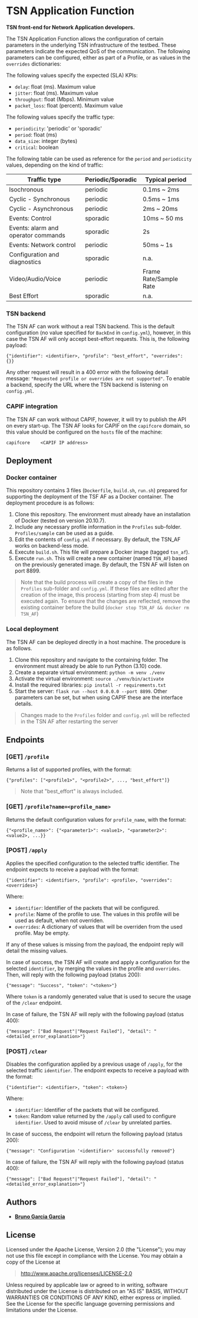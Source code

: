 # TSN Application Function

**TSN front-end for Network Application developers.**

The TSN Application Function allows the configuration of certain parameters in the underlying TSN infrastructure
of the testbed. These parameters indicate the expected QoS of the communication. The following parameters can
be configured, either as part of a Profile, or as values in the `overrides` dictionaries:

The following values specify the expected (SLA) KPIs:
  - `delay`: float (ms). Maximum value
  - `jitter`: float (ms). Maximum value
  - `throughput`: float (Mbps). Minimum value
  - `packet_loss`: float (percent). Maximum value

The following values specify the traffic type:
  - `periodicity`: 'periodic' or 'sporadic'
  - `period`: float (ms)
  - `data_size`: integer (bytes)
  - `critical`: boolean

The following table can be used as reference for the `period` and `periodicity` values, depending on the kind of
traffic:

| Traffic type                        | Periodic/Sporadic | Typical period         |
|-------------------------------------|-------------------|------------------------|
| Isochronous                         | periodic          | 0.1ms ~ 2ms            |
| Cyclic - Synchronous                | periodic          | 0.5ms ~ 1ms            |
| Cyclic - Asynchronous               | periodic          | 2ms ~ 20ms             |
| Events: Control                     | sporadic          | 10ms ~ 50 ms           |
| Events: alarm and operator commands | sporadic          | 2s                     |
| Events: Network control             | periodic          | 50ms ~ 1s              |
| Configuration and diagnostics       | sporadic          | n.a.                   |
| Video/Audio/Voice                   | periodic          | Frame Rate/Sample Rate |
| Best Effort                         | sporadic          | n.a.                   |

### TSN backend

The TSN AF can work without a real TSN backend. This is the default configuration (no value specified for `BackEnd` in
`config.yml`), however, in this case the TSN AF will only accept best-effort requests. This is, the following payload:

```
{"identifier": <identifier>, "profile": "best_effort", "overrides": {}}
```

Any other request will result in a 400 error with the following detail message: `"Requested profile or overrides are
not supported"`. To enable a backend, specify the URL where the TSN backend is listening on `config.yml`.

### CAPIF integration

The TSN AF can work without CAPIF, however, it will try to publish the API on every start-up. The TSN AF looks for
CAPIF on the `capifcore` domain, so this value should be configured on the `hosts` file of the machine:

```capifcore    <CAPIF IP address>```

## Deployment

### Docker container

This repository contains 3 files (`Dockerfile`, `build.sh`, `run.sh`) prepared for supporting the deployment of the
TSF AF as a Docker container. The deployment procedure is as follows:

1. Clone this repository. The environment must already have an installation of Docker (tested on version 20.10.7).
2. Include any necessary profile information in the `Profiles` sub-folder. `Profiles/sample` can be used as a guide.
3. Edit the contents of `config.yml` if necessary. By default, the TSN_AF works on backend-less mode.
4. Execute `build.sh`. This file will prepare a Docker image (tagged `tsn_af`).
5. Execute `run.sh`. This will create a new container (named `TSN_AF`) based on the previously generated image. By
default, the TSN AF will listen on port 8899.

> Note that the build process will create a copy of the files in the `Profiles` sub-folder and `config.yml`. If these
> files are edited after the creation of the image, this process (starting from step 4) must be executed again.
> To ensure that the changes are reflected, remove the existing container before the build
> (`docker stop TSN_AF && docker rm TSN_AF`)

### Local deployment

The TSN AF can be deployed directly in a host machine. The procedure is as follows.

1. Clone this repository and navigate to the containing folder. The environment must already be able to run Python
(3.10) code.
2. Create a separate virtual environment: `python -m venv ./venv`
3. Activate the virtual environment: `source ./venv/bin/activate`
4. Install the required libraries: `pip install -r requirements.txt`
5. Start the server: `flask run --host 0.0.0.0 --port 8899`. Other parameters can be set, but when using CAPIF these
are the interface details.

> Changes made to the `Profiles` folder and `config.yml` will be reflected in the TSN AF after restarting the server

## Endpoints

### [GET] `/profile`

Returns a list of supported profiles, with the format:

```
{"profiles": ["<profile1>", "<profile2>", ..., "best_effort"]}
```

> Note that "best_effort" is always included.

### [GET] `/profile?name=<profile_name>`

Returns the default configuration values for `profile_name`, with the format:

```
{"<profile_name>": {"<parameter1>": <value1>, "<parameter2>": <value2>, ...}}
```

### [POST] `/apply`

Applies the specified configuration to the selected traffic identifier. The endpoint expects to receive a payload with
the format:

```
{"identifier": <identifier>, "profile": <profile>, "overrides": <overrides>}
```

Where:

- `identifier`: Identifier of the packets that will be configured.
- `profile`: Name of the profile to use. The values in this profile will be used as default, when not overriden.
- `overrides`: A dictionary of values that will be overriden from the used profile. May be empty.

If any of these values is missing from the payload, the endpoint reply will detail the missing values.

In case of success, the TSN AF will create and apply a configuration for the selected `identifier`, by merging the
values in the profile and `overrides`. Then, will reply with the following payload (status 200):

```
{"message": "Success", "token": "<token>"}
```

Where `token` is a randomly generated value that is used to secure the usage of the `/clear` endpoint.

In case of failure, the TSN AF will reply with the following payload (status 400):

```
{"message": ["Bad Request"|"Request Failed"], "detail": "<detailed_error_explanation>"}
```

### [POST] `/clear`

Disables the configuration applied by a previous usage of `/apply`, for the selected traffic `identifier`. The endpoint
expects to receive a payload with the format:

```
{"identifier": <identifier>, "token": <token>}
```

Where:

- `identifier`: Identifier of the packets that will be configured.
- `token`: Random value returned by the `/apply` call used to configure `identifier`. Used to avoid misuse of `/clear`
by unrelated parties.

In case of success, the endpoint will return the following payload (status 200):

```
{"message": "Configuration '<identifier>' successfully removed"}
```

In case of failure, the TSN AF will reply with the following payload (status 400):

```
{"message": ["Bad Request"|"Request Failed"], "detail": "<detailed_error_explanation>"}
```


## Authors

* **[Bruno Garcia Garcia](https://github.com/NaniteBased)**

## License

Licensed under the Apache License, Version 2.0 (the "License");
you may not use this file except in compliance with the License.
You may obtain a copy of the License at

   > <http://www.apache.org/licenses/LICENSE-2.0>

Unless required by applicable law or agreed to in writing, software
distributed under the License is distributed on an "AS IS" BASIS,
WITHOUT WARRANTIES OR CONDITIONS OF ANY KIND, either express or implied.
See the License for the specific language governing permissions and
limitations under the License.